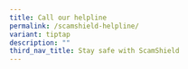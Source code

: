 ```yaml
---
title: Call our helpline
permalink: /scamshield-helpline/
variant: tiptap
description: ""
third_nav_title: Stay safe with ScamShield
---
```

<p></p>